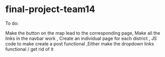 # final-project-team14

To do:

Make the button on the map lead to the corresponding page,  Make all the links in the navbar work , Create an individual page for each district  , JS code to make create a post functional  ,Either make the dropdown links functional / get rid of it
